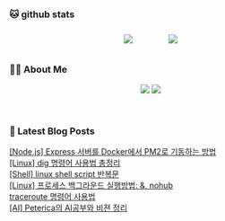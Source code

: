 
###  🐱 github stats  

<div id="main" align="center">
    <img src="https://github-readme-stats.vercel.app/api?username=peterica&count_private=true&show_icons=true&theme=radical"
        style="height: auto; margin-left: 20px; margin-right: 20px; padding: 10px;"/>
    <img src="https://github-readme-stats.vercel.app/api/top-langs/?username=peterica&layout=compact"   
        style="height: auto; margin-left: 20px; margin-right: 20px; padding: 10px;"/>
</div>

###  💁‍♀️ About Me  
<p align="center">
    <a href="https://peterica.tistory.com/"><img src="https://img.shields.io/badge/Blog-FF5722?style=flat-square&logo=Blogger&logoColor=white"/></a>
    <a href="mailto:ilovefran.ofm@gmail.com"><img src="https://img.shields.io/badge/Gmail-d14836?style=flat-square&logo=Gmail&logoColor=white&link=ilovefran.ofm@gmail.com"/></a>
</p>

<br>

### 📕 Latest Blog Posts   

<a href ="https://peterica.tistory.com/802"> [Node.js] Express 서버를 Docker에서 PM2로 기동하는 방법 </a> <br>
<a href ="https://peterica.tistory.com/805"> [Linux] dig 명령어 사용법 총정리 </a> <br>
<a href ="https://peterica.tistory.com/801"> [Shell] linux shell script 반복문 </a> <br>
<a href ="https://peterica.tistory.com/800"> [Linux] 프로세스 백그라운드 실행방법: &amp;, nohub </a> <br>
<a href ="https://peterica.tistory.com/798"> traceroute 명령어 사용법 </a> <br>
<a href ="https://peterica.tistory.com/761"> [AI] Peterica의 AI공부와 비젼 정리 </a> <br>
